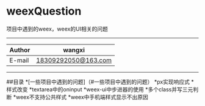 # weexQuestion
项目中遇到的weex，weex的UI相关的问题
***

|Author|wangxi|
|---|---
|E-mail|18309292050@163.com


***
##目录
*[一些项目中遇到的问题]（#一些项目中遇到的问题）
    *px实现响应式
    *样式改变
    *textarea中的oninput
    *weex-ui中步进器的使用
    *多个class并写三元判断
    *weex不支持公共样式
    *weex中手机端样式显示不出原因
